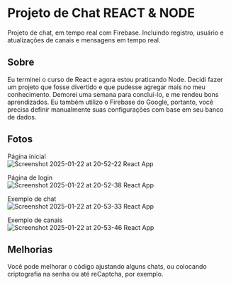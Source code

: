 # Projeto de Chat REACT & NODE
Projeto de chat, em tempo real com Firebase. Incluindo registro, usuário e atualizações de canais e mensagens em tempo real.

## Sobre
Eu terminei o curso de React e agora estou praticando Node. Decidi fazer um projeto que fosse divertido e que pudesse agregar mais no meu conhecimento. Demorei uma semana para concluí-lo, e me rendeu bons aprendizados.
Eu também utilizo o Firebase do Google, portanto, você precisa definir manualmente suas configurações com base em seu banco de dados.

## Fotos

Página inicial<br/>
![Screenshot 2025-01-22 at 20-52-22 React App](https://github.com/user-attachments/assets/9584fa95-4865-4708-a0c0-1ba9de27901d)
<br/>

Página de login<br/>
![Screenshot 2025-01-22 at 20-52-38 React App](https://github.com/user-attachments/assets/a87c3732-a048-4095-98ff-eb8095ca18c2)
<br/>

Exemplo de chat<br/>
![Screenshot 2025-01-22 at 20-53-33 React App](https://github.com/user-attachments/assets/9e45e3fb-980b-4b47-ae7c-ad7ebf84a579)
<br/>

Exemplo de canais<br/>
![Screenshot 2025-01-22 at 20-53-46 React App](https://github.com/user-attachments/assets/048d7c22-ba5d-4eb3-8b55-0ce3115b71a5)


## Melhorias
Você pode melhorar o código ajustando alguns chats, ou colocando criptografia na senha ou até reCaptcha, por exemplo.
